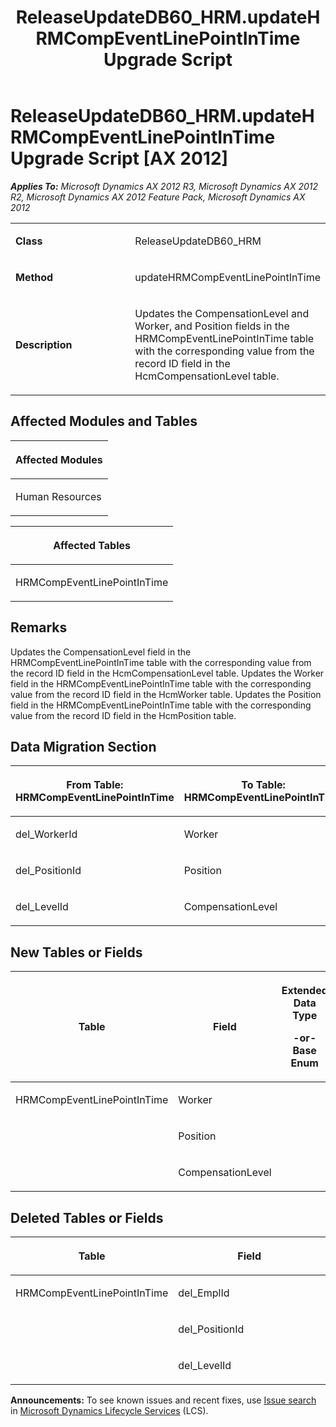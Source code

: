 ﻿---
title: ReleaseUpdateDB60_HRM.updateHRMCompEventLinePointInTime Upgrade Script
TOCTitle: ReleaseUpdateDB60_HRM.updateHRMCompEventLinePointInTime Upgrade Script
ms:assetid: 17a8d239-ada3-1c28-5f2e-59a8ccdf80ad
ms:mtpsurl: https://msdn.microsoft.com/en-us/library/JJ718587(v=AX.60)
ms:contentKeyID: 49706870
ms.date: 05/18/2015
mtps_version: v=AX.60
---

# ReleaseUpdateDB60\_HRM.updateHRMCompEventLinePointInTime Upgrade Script [AX 2012]


_**Applies To:** Microsoft Dynamics AX 2012 R3, Microsoft Dynamics AX 2012 R2, Microsoft Dynamics AX 2012 Feature Pack, Microsoft Dynamics AX 2012_

<table>
<colgroup>
<col style="width: 50%" />
<col style="width: 50%" />
</colgroup>
<tbody>
<tr class="odd">
<td><p><strong>Class</strong></p></td>
<td><p>ReleaseUpdateDB60_HRM</p></td>
</tr>
<tr class="even">
<td><p><strong>Method</strong></p></td>
<td><p>updateHRMCompEventLinePointInTime</p></td>
</tr>
<tr class="odd">
<td><p><strong>Description</strong></p></td>
<td><p>Updates the CompensationLevel and Worker, and Position fields in the HRMCompEventLinePointInTime table with the corresponding value from the record ID field in the HcmCompensationLevel table.</p></td>
</tr>
</tbody>
</table>


## Affected Modules and Tables

<table>
<colgroup>
<col style="width: 100%" />
</colgroup>
<thead>
<tr class="header">
<th><p>Affected Modules</p></th>
</tr>
</thead>
<tbody>
<tr class="odd">
<td><p>Human Resources</p></td>
</tr>
</tbody>
</table>


<table>
<colgroup>
<col style="width: 100%" />
</colgroup>
<thead>
<tr class="header">
<th><p>Affected Tables</p></th>
</tr>
</thead>
<tbody>
<tr class="odd">
<td><p>HRMCompEventLinePointInTime</p></td>
</tr>
</tbody>
</table>


## Remarks

Updates the CompensationLevel field in the HRMCompEventLinePointInTime table with the corresponding value from the record ID field in the HcmCompensationLevel table. Updates the Worker field in the HRMCompEventLinePointInTime table with the corresponding value from the record ID field in the HcmWorker table. Updates the Position field in the HRMCompEventLinePointInTime table with the corresponding value from the record ID field in the HcmPosition table.

## Data Migration Section

<table>
<colgroup>
<col style="width: 50%" />
<col style="width: 50%" />
</colgroup>
<thead>
<tr class="header">
<th><p>From Table: HRMCompEventLinePointInTime</p></th>
<th><p>To Table: HRMCompEventLinePointInTime</p></th>
</tr>
</thead>
<tbody>
<tr class="odd">
<td><p>del_WorkerId</p></td>
<td><p>Worker</p></td>
</tr>
<tr class="even">
<td><p>del_PositionId</p></td>
<td><p>Position</p></td>
</tr>
<tr class="odd">
<td><p>del_LevelId</p></td>
<td><p>CompensationLevel</p></td>
</tr>
</tbody>
</table>


## New Tables or Fields

<table>
<colgroup>
<col style="width: 33%" />
<col style="width: 33%" />
<col style="width: 33%" />
</colgroup>
<thead>
<tr class="header">
<th><p>Table</p></th>
<th><p>Field</p></th>
<th><p>Extended Data Type</p>
<p>-or- Base Enum</p></th>
</tr>
</thead>
<tbody>
<tr class="odd">
<td><p>HRMCompEventLinePointInTime</p></td>
<td><p>Worker</p></td>
<td><p></p></td>
</tr>
<tr class="even">
<td><p></p></td>
<td><p>Position</p></td>
<td><p></p></td>
</tr>
<tr class="odd">
<td><p></p></td>
<td><p>CompensationLevel</p></td>
<td><p></p></td>
</tr>
</tbody>
</table>


## Deleted Tables or Fields

<table>
<colgroup>
<col style="width: 50%" />
<col style="width: 50%" />
</colgroup>
<thead>
<tr class="header">
<th><p>Table</p></th>
<th><p>Field</p></th>
</tr>
</thead>
<tbody>
<tr class="odd">
<td><p>HRMCompEventLinePointInTime</p></td>
<td><p>del_EmplId</p></td>
</tr>
<tr class="even">
<td><p></p></td>
<td><p>del_PositionId</p></td>
</tr>
<tr class="odd">
<td><p></p></td>
<td><p>del_LevelId</p></td>
</tr>
</tbody>
</table>

  
**Announcements:** To see known issues and recent fixes, use [Issue search](http://go.microsoft.com/fwlink/?linkid=389258) in [Microsoft Dynamics Lifecycle Services](http://go.microsoft.com/fwlink/?linkid=306505) (LCS).

